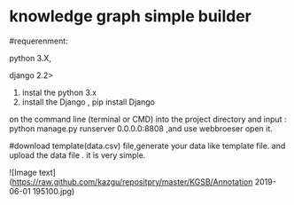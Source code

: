 # knowledge graph simple builder
#requerenment:

python 3.X,

django 2.2>

1. instal the python 3.x 
2. install the Django , pip install Django

on the command line (terminal or CMD) into the project directory and input : python manage.py runserver 0.0.0.0:8808 ,and use webbroeser open it. 

#download template(data.csv) file,generate your data like template file. and upload the data file .
it is very simple.


![Image text](https://raw.github.com/kazgu/repositpry/master/KGSB/Annotation 2019-06-01 195100.jpg)
